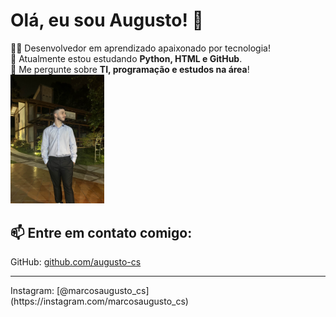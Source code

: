 # Olá, eu sou Augusto! 👋

👨‍💻 Desenvolvedor em aprendizado apaixonado por tecnologia!  
🌱 Atualmente estou estudando **Python, HTML e GitHub**.  
💬 Me pergunte sobre **TI, programação e estudos na área**!  
<img src="https://github.com/augusto-cs/Ola-Mundo/blob/main/site-exemplo/i%202.jpg" alt="Meu avatar" width="150">
## 📫 Entre em contato comigo:
GitHub: [github.com/augusto-cs](https://github.com/augusto-cs)
<hr>
Instagram: [@marcosaugusto_cs](https://instagram.com/marcosaugusto_cs)



